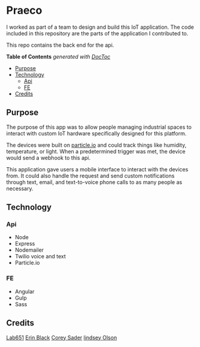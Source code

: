 # Praeco

I worked as part of a team to design and build this IoT application. The code included in this repository are the parts of the application I contributed to.

This repo contains the back end for the api.

<!-- START doctoc generated TOC please keep comment here to allow auto update -->
<!-- DON'T EDIT THIS SECTION, INSTEAD RE-RUN doctoc TO UPDATE -->
**Table of Contents**  *generated with [DocToc](https://github.com/thlorenz/doctoc)*

- [Purpose](#purpose)
- [Technology](#technology)
  - [Api](#api)
  - [FE](#fe)
- [Credits](#credits)

<!-- END doctoc generated TOC please keep comment here to allow auto update -->

## Purpose

The purpose of this app was to allow people managing industrial spaces to interact with custom IoT hardware specifically designed for this platform.

The devices were built on [particle.io](http://particle.io) and could track things like humidity, temperature, or light. When a predetermined trigger was met, the device would send a webhook to this api.

This application gave users a mobile interface to interact with the devices from. It could also handle the request and send custom notifications through text, email, and text-to-voice phone calls to as many people as necessary.

## Technology

### Api
- Node
- Express
- Nodemailer
- Twilio voice and text
- Particle.io

### FE
- Angular
- Gulp
- Sass

## Credits

[Lab651](http://lab651.com/products)
[Erin Black](https://github.com/ErinBlack)
[Corey Sader](https://github.com/sader17761)
[lindsey Olson](https://github.com/lindseyolson)
